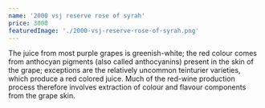 ```yaml
---
name: '2000 vsj reserve rose of syrah'
price: 3000
featuredImage: './2000-vsj-reserve-rose-of-syrah.png'
---
```


The juice from most purple grapes is greenish-white; the red colour comes from anthocyan pigments (also called anthocyanins) present in the skin of the grape; exceptions are the relatively uncommon teinturier varieties, which produce a red colored juice. Much of the red-wine production process therefore involves extraction of colour and flavour components from the grape skin.
